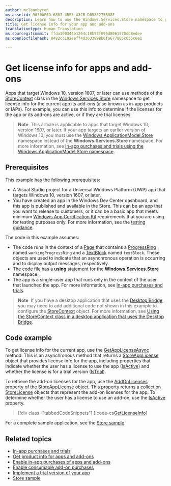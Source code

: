 ```yaml
---
author: mcleanbyron
ms.assetid: 9630AF6D-6887-4BE3-A3CB-D058F275B58F
description: Learn how to use the Windows.Services.Store namespace to get license info for the current app and its add-ons.
title: Get license info for your app and add-ons
translationtype: Human Translation
ms.sourcegitcommit: ffda100344b1264c18b93f096d8061570dd8edee
ms.openlocfilehash: 0482cc192eeff4d3633898b6fa677805c635c6e1

---
```


# <a name="get-license-info-for-apps-and-add-ons"></a>Get license info for apps and add-ons

Apps that target Windows 10, version 1607, or later can use methods of the [StoreContext](https://msdn.microsoft.com/library/windows/apps/windows.services.store.storecontext.aspx) class in the [Windows.Services.Store](https://msdn.microsoft.com/library/windows/apps/windows.services.store.aspx) namespace to get license info for the current app its add-ons (also known as in-app products or IAPs). For example, you can use this info to determine if the licenses for the app or its add-ons are active, or if they are trial licenses.

>**Note**&nbsp;&nbsp;This article is applicable to apps that target Windows 10, version 1607, or later. If your app targets an earlier version of Windows 10, you must use the [Windows.ApplicationModel.Store](https://msdn.microsoft.com/library/windows/apps/windows.applicationmodel.store.aspx) namespace instead of the **Windows.Services.Store** namespace. For more information, see [In-app purchases and trials using the Windows.ApplicationModel.Store namespace](in-app-purchases-and-trials-using-the-windows-applicationmodel-store-namespace.md).

## <a name="prerequisites"></a>Prerequisites

This example has the following prerequisites:
* A Visual Studio project for a Universal Windows Platform (UWP) app that targets Windows 10, version 1607, or later.
* You have created an app in the Windows Dev Center dashboard, and this app is published and available in the Store. This can be an app that you want to release to customers, or it can be a basic app that meets minimum [Windows App Certification Kit](https://developer.microsoft.com/windows/develop/app-certification-kit) requirements that you are using for testing purposes only. For more information, see the [testing guidance](in-app-purchases-and-trials.md#testing).

The code in this example assumes:
* The code runs in the context of a [Page](https://msdn.microsoft.com/library/windows/apps/windows.ui.xaml.controls.page.aspx) that contains a [ProgressRing](https://msdn.microsoft.com/library/windows/apps/windows.ui.xaml.controls.progressring.aspx) named ```workingProgressRing``` and a [TextBlock](https://msdn.microsoft.com/library/windows/apps/windows.ui.xaml.controls.textblock.aspx) named ```textBlock```. These objects are used to indicate that an asynchronous operation is occurring and to display output messages, respectively.
* The code file has a **using** statement for the **Windows.Services.Store** namespace.
* The app is a single-user app that runs only in the context of the user that launched the app. For more information, see [In-app purchases and trials](in-app-purchases-and-trials.md#api_intro).

>**Note**&nbsp;&nbsp;If you have a desktop application that uses the [Desktop Bridge](https://developer.microsoft.com/windows/bridges/desktop), you may need to add additional code not shown in this example to configure the [StoreContext](https://msdn.microsoft.com/library/windows/apps/windows.services.store.storecontext.aspx) object. For more information, see [Using the StoreContext class in a desktop application that uses the Desktop Bridge](in-app-purchases-and-trials.md#desktop).

## <a name="code-example"></a>Code example

To get license info for the current app, use the [GetAppLicenseAsync](https://msdn.microsoft.com/library/windows/apps/windows.services.store.storecontext.getapplicenseasync.aspx) method. This is an asynchronous method that returns a   [StoreAppLicense](https://msdn.microsoft.com/library/windows/apps/windows.services.store.storeapplicense.aspx) object that provides license info for the app, including properties that indicate whether the user has a license to use the app ([IsActive](https://msdn.microsoft.com/library/windows/apps/windows.services.store.storeapplicense.isactive.aspx)) and whether the license is for a trial version ([IsTrial](https://msdn.microsoft.com/library/windows/apps/windows.services.store.storeapplicense.istrial.aspx)).

To retrieve the add-on licenses for the app, use the [AddOnLicenses](https://msdn.microsoft.com/library/windows/apps/windows.services.store.storeapplicense.addonlicenses.aspx) property of the [StoreAppLicense](https://msdn.microsoft.com/library/windows/apps/windows.services.store.storeapplicense.aspx) object. This property returns a collection [StoreLicense](https://msdn.microsoft.com/library/windows/apps/windows.services.store.storelicense.aspx) objects that represent the add-on licenses for the app. To determine whether the user has a license to use an add-on, use the [IsActive](https://msdn.microsoft.com/library/windows/apps/windows.services.store.storelicense.isactive.aspx) property.

> [!div class="tabbedCodeSnippets"]
[!code-cs[GetLicenseInfo](./code/InAppPurchasesAndLicenses_RS1/cs/GetLicenseInfoPage.xaml.cs#GetLicenseInfo)]

For a complete sample application, see the [Store sample](https://github.com/Microsoft/Windows-universal-samples/tree/master/Samples/Store).

## <a name="related-topics"></a>Related topics

* [In-app purchases and trials](in-app-purchases-and-trials.md)
* [Get product info for apps and add-ons](get-product-info-for-apps-and-add-ons.md)
* [Enable in-app purchases of apps and add-ons](enable-in-app-purchases-of-apps-and-add-ons.md)
* [Enable consumable add-on purchases](enable-consumable-add-on-purchases.md)
* [Implement a trial version of your app](implement-a-trial-version-of-your-app.md)
* [Store sample](https://github.com/Microsoft/Windows-universal-samples/tree/master/Samples/Store)



<!--HONumber=Dec16_HO1-->


